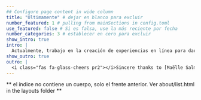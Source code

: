 ```yaml
---
## Configure page content in wide column
title: "Últimamente" # dejar en blanco para excluir
number_featured: 1 # pulling from mainSections in config.toml
use_featured: false # Si es falsa, use la más reciente por fecha
number_categories: 3 # establecer en cero para excluir
show_intro: true
intro: |
  Actualmente, trabajo en la creación de experiencias en línea para dar vida a problemas y soluciones de aprendizaje automático e IA. Mi objetivo es hacer que la IA sea más accesible, comprensible y empoderadora. 
show_outro: true
outro: |
  <i class="fas fa-glass-cheers pr2"></i>Sincere thanks to [Maëlle Salmon](https://masalmon.eu/) for her help naming this Hugo theme!
---
```


** el índice no contiene un cuerpo, solo el frente anterior.
Ver about/list.html in the layouts folder **